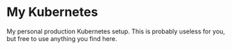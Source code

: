 # My Kubernetes

My personal production Kubernetes setup. This is probably useless for you,
but free to use anything you find here.
